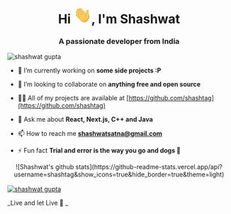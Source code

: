 <h1 align="center">Hi <img src="https://raw.githubusercontent.com/ABSphreak/ABSphreak/master/gifs/Hi.gif" width="40px" />, I'm Shashwat</h1>
<h3 align="center">A passionate developer from India</h3>
<p align="left"> <img src="https://komarev.com/ghpvc/?username=shashtag" alt="shashwat gupta" /> </p>

- 🔭 I’m currently working on **some side projects :P**

- 👯 I’m looking to collaborate on **anything free and open source**

- 👨‍💻 All of my projects are available at [https://github.com/shashtag](https://github.com/shashtag)

- 💬 Ask me about **React, Next.js, C++ and Java**

- 📫 How to reach me **shashwatsatna@gmail.com**

- ⚡ Fun fact **Trial and error is the way you go and dogs 🐶**



<p align="center">
![Shashwat's github stats](https://github-readme-stats.vercel.app/api?username=shashtag&show_icons=true&hide_border=true&theme=light)

<a href="https://codesandbox.com/shashtag" target="blank"><img align="center" src="https://cdn.jsdelivr.net/npm/simple-icons@3.0.1/icons/codesandbox.svg" alt="shashwat gupta" height="20" width="20" /></a></p>

_Live and let Live 🎯 _
